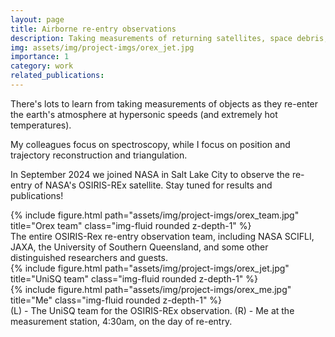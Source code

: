 ```yaml
---
layout: page
title: Airborne re-entry observations
description: Taking measurements of returning satellites, space debris, and meteors from the window of a jet (and from the ground).
img: assets/img/project-imgs/orex_jet.jpg
importance: 1
category: work
related_publications: 
---
```


There's lots to learn from taking measurements of objects as they re-enter the
earth's atmosphere at hypersonic speeds (and extremely hot temperatures).

My colleagues focus on spectroscopy, while I focus on position and trajectory
reconstruction and triangulation.

In September 2024 we joined NASA in Salt Lake City to observe the re-entry of NASA's
OSIRIS-REx satellite. Stay tuned for results and publications!

<div class="row">
    <div class="col-sm mt-3 mt-md-0">
        {% include figure.html path="assets/img/project-imgs/orex_team.jpg" title="Orex team" class="img-fluid rounded z-depth-1" %}
    </div>
</div>
<div class="caption">
    The entire OSIRIS-Rex re-entry observation team, including NASA SCIFLI,
    JAXA, the University of Southern Queensland, and some other distinguished
    researchers and guests. 
</div>

<div class="row">
    <div class="col-sm mt-3 mt-md-0">
        {% include figure.html path="assets/img/project-imgs/orex_jet.jpg" title="UniSQ team" class="img-fluid rounded z-depth-1" %}
    </div>
    <div class="col-sm mt-3 mt-md-0">
        {% include figure.html path="assets/img/project-imgs/orex_me.jpg" title="Me" class="img-fluid rounded z-depth-1" %}
    </div>
</div>
<div class="caption">
    (L) - The UniSQ team for the OSIRIS-REx observation. (R) - Me at the measurement station, 4:30am, on the day of re-entry.
</div>
